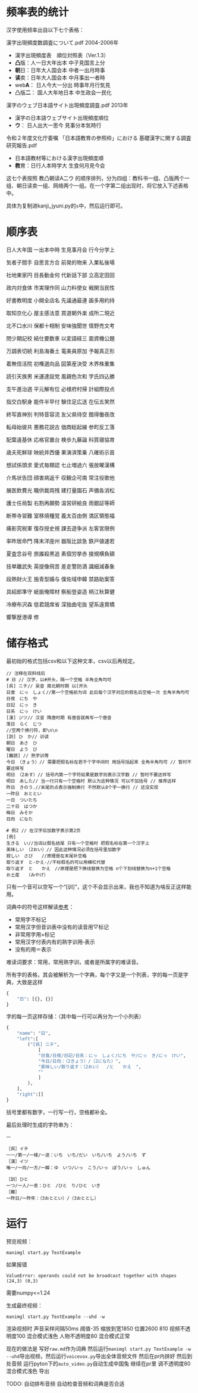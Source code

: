 # 频率表的统计

汉字使用频率出自以下七个表格：

漢字出現頻度数調査について.pdf 2004-2006年
- 漢字出現頻度表　順位対照表（Ver.1.3）
- **凸**版：人一日大年出本 中子見国言上分
- **朝**日：日年大人国会本 中者一出月時事
- **读**卖：日年大人国会本 中月事出一者時
- web**A**： 日人今大一分出 時事年月行気見
- 凸版**二**： 国人大年地日本 中生政会一民化

漢字のウェブ日本語サイト出現頻度調査.pdf 2013年
- 漢字の日本語ウェブサイト出現頻度順位
- **ウ**： 日人出大一思今 見事分本気時行

令和２年度文化庁委嘱 「日本語教育の参照枠」における 基礎漢字に関する調査研究報告.pdf
- 日本語教材等における漢字出現頻度順
- **教**育：日行人本時学大 生食何月見今会

这七个表按照 教凸朝读A二ウ 的顺序排列，分为四组：教科书一组、凸版两个一组、朝日读卖一组、网络两个一组。在一个字第二组出现时，将它放入下述表格中。

具体为复制进kanji_jyuni.py的`s`中，然后运行即可。

# 顺序表

日人大年国
一出本中時
生見事月会
行今分学上

気者子間手
自思言方合
前発的物来
入業私後場

社地東家円
目長動金何
代新話下部
立高定田回

政内対食体
市実理作同
山力料使女
戦関当民性

好書教明度
小開全店名
先議通最連
画多用約持

取知京化心
屋主感法意
買道朝外楽
成所二現近

北不口水川
保都十相制
安味強聞世
情野売文考



問少期記校
結仕要数車
以変語経三
面資機公題

万調表切続
利島海番土
電美員原加
予報真正形

着無信活院
初権選向品
図第産決受
木界株重集

読引天族男
米運達設党
風親色次和
字氏四込勝

支午進治週
平元解有位
必様府村帰
計組際投点

指交白駅身
能件半早付
験住足広送
在伝五笑然

終写直神別
判特音容流
友父県待空
館得働夜改

転母始彼共
悪務花説古
価商総起線
参町反工落

配葉違基休
応格官置台
検歩九藤論
科質寝協育

歳夫死鮮球
映統井西優
果演済策乗
八確術示首

想試係頭求
愛式毎類認
七止増過六
張放曜漢構

介馬状告団
顔害病返千
収観企可南
常注役歌他

展医飲費光
職供裁両残
建打量園石
声備各消松

護士任局製
右割再願勢
温営研絵良
雨銀証等師

断帯寺習難
室移焼種覚
義太百由側
満区領態福

痛影究税軍
復存授史視
課去遊争派
左客宮限例

率昨居命門
降末洋座州
器阪比談急
鉄戸値速若

夏査念谷号
旅誰殺黒追
素個労挙赤
接規横負額

技単離武失
英提像飛苦
差走警防酒
識細減春象

段熱財火王
施青型婚与
僕佐域申韓
禁路助案答

具紹郎準守
紙振俺障材
察船登姿造
柄江秋算健

冷療布沢森
低君競席省
深独曲宅抜
望系遠賞橋

響撃歴港導
修

# 储存格式

最初始的格式包括csv和以下这种文本，csv以后再规定。

```
// 注释在双斜线后
# 日 // 汉字，以#开头，隔一个空格 半角全角均可
[呉] ニチ// 吴音 南北朝时期 以[开头
日食　にっ　しょく//第一个空格前为词 此后每个汉字对应的假名后空格一次 全角半角均可
日夜　にち　や
日記　にっ　き
日系　にっ　けい
[漢] ジツ// 汉音 隋唐时期 有唐音就再写一个唐音
落日　らく　じつ
//空两个换行符，即\n\n
[訓] ひ　か// 训读
朝日　あさ　ひ
曜日　よう　び
[難読] // 熟字训等
今日　（きょう）// 需要把假名标在若干个字中间时 用括号括起来 全角半角均可 // 暂时不要这样写
明日　（2あす）// 括号内第一个字符如果是数字则表示汉字数 // 暂时不要这样写
明日　あした// 当一行只有一个空格时 默认为这种情况 可以不加括号 // 推荐这样
昨日　きのう.//末尾的点表示强制换行 不然默认8个字一换行 // 还没实现
一昨日　おととい
一日　ついたち
二十日　はつか
晦日　みそか
日向　になた

# 例2 // 在汉字后加数字表示第2页
[例]
生きる　い//当词以假名结尾 只有一个空格时 把假名标在第一个汉字上
美味しい　（2おい）// 因此这种情况必须在括号里加数字
寂しい　さび　　//原理是在末尾补空格
取り返す　と-かえ-//不标假名的可以用横杠代替
取り返す　と　　かえ　//原理是把下换线替换为空格 n个下划线替换为n+1个空格
お土産　　（みやげ）
```

只有一个音可以空写一个“[训]”，这个不会显示出来，我也不知道为啥反正这样能用。

词典中的符号这样解读[参考](https://japanknowledge.com/contents/daijisen/hanrei03.html)：
- 常用字不标记
- 常用汉字但音训表中没有的读音用▽标记
- 非常用字用×标记
- 常用汉字付表内有的熟字训用‐表示
- 没有的用＝表示

难读词要求：常用，常用熟字训，或者是所属字的难读音。

所有字的表格，其会被解析为一个字典，每个字又是一个列表，字的每一页是字典，大致是这样
```py
{
    "日": [{}, {}]
}
```

字的每一页这样存储：（其中每一行可以再分为一个小列表）
```py
{
    "name": "日",
    "left":[
        ("[呉] ニチ",
            [
            "日食/日夜/日記/日系：にっ　しょく/にち　や/にっ　き/にっ　けい",
            "今日/日向：（2きょう）/（2になた）",
            "美味しい/取り返す：（2おい）  /と　　かえ　",
            ""
            ]
        ),
    ],
    "right":[]
}
```

括号里都有数字，一行写一行，空格都补全。

最后处理时生成的字符串为：
```
一

［呉］イチ
一一/第一/一様/一途：いち　いち/だい　いち/いち　よう/いち　ず
［漢］イツ
唯一/一向/一方/一瞬：ゆ　いつ/いっ　こう/いっ　ぽう/いっ　しゅん

［訓］ひと
一つ/一人/一息：ひと　/ひと　り/ひと　いき
［難］
一昨日/一昨年：（3おととい）/（3おととし）
```

# 运行

预览视频：

```
manimgl start.py TextExample
```

如果报错
```
ValueError: operands could not be broadcast together with shapes (24,3) (0,3)
```
需要numpy<=1.24

生成最终视频：

```
manimgl start.py TextExample --uhd -w
```


渲染视频时 声音采样间隔50ms 阈值-35 缩放到宽1850 位置2600 810 视频不透明度100 混合模式浅色 人物不透明度80 混合模式正常

现在的做法是 写好`raw.md`作为词典 然后运行`manimgl start.py TextExample -w --uhd`导出视频，然后运行`voicevox.py`导出全体音频文件 然后在pr内排好 然后到处音频 运行pyton下的`auto_video.py`自动生成中国兔 继续在pr里 调不透明度80 混合模式浅色 导出

TODO: 自动排布音频 自动检查音频和词典是否合适

